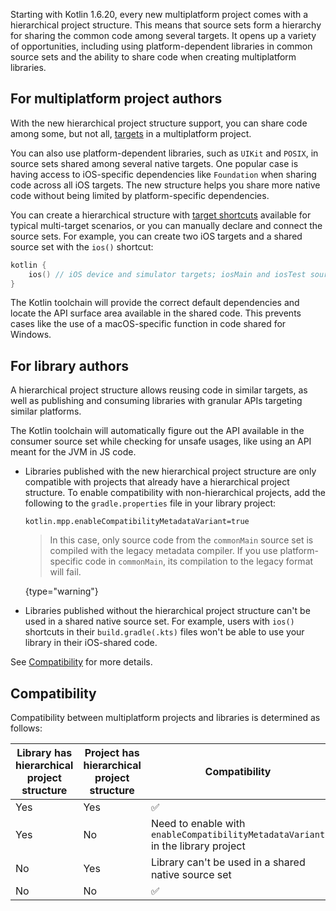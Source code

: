 [//]: # (title: Hierarchical project structure)

Starting with Kotlin 1.6.20, every new multiplatform project comes with a hierarchical project structure. This means that source
sets form a hierarchy for sharing the common code among several targets. It opens up a variety of opportunities,
including using platform-dependent libraries in common source sets and the ability to share code when creating multiplatform
libraries.

## For multiplatform project authors

With the new hierarchical project structure support, you can share code among some, but not
all, [targets](multiplatform-dsl-reference.md#targets) in a multiplatform project.

You can also use platform-dependent libraries, such as `UIKit` and `POSIX`, in source sets shared among several native
targets. One popular case is having access to iOS-specific dependencies like `Foundation` when sharing code across all
iOS targets. The new structure helps you share more native code without being limited by platform-specific dependencies.

You can create a hierarchical structure with [target shortcuts](multiplatform-share-on-platforms.md#use-target-shortcuts)
available for typical multi-target scenarios, or you can manually declare and connect the source sets. For example, you
can create two iOS targets and a shared source set with the `ios()` shortcut:

```kotlin
kotlin {
    ios() // iOS device and simulator targets; iosMain and iosTest source sets
}
```

The Kotlin toolchain will provide the correct default dependencies and locate the API surface area available in the shared
code. This prevents cases like the use of a macOS-specific function in code shared for Windows.

## For library authors

A hierarchical project structure allows reusing code in similar targets, as well as publishing and consuming libraries
with granular APIs targeting similar platforms.

The Kotlin toolchain will automatically figure out the API available in the consumer source set while checking for
unsafe usages, like using an API meant for the JVM in JS code.

* Libraries published with the new hierarchical project structure are only compatible with projects that already have a hierarchical
  project structure. To enable compatibility with non-hierarchical projects, add the following to
  the `gradle.properties` file in your library project:

  ```none
  kotlin.mpp.enableCompatibilityMetadataVariant=true
  ```
  
  > In this case, only source code from the `commonMain` source set is compiled with the legacy metadata compiler. If you
  > use platform-specific code in `commonMain`, its compilation to the legacy format will fail.
  >
  {type="warning"}

* Libraries published without the hierarchical project structure can't be used in a shared native source set. For
  example, users with `ios()` shortcuts in their `build.gradle(.kts)` files won't be able to use your library in their
  iOS-shared code.

See [Compatibility](#compatibility) for more details.

## Compatibility

Compatibility between multiplatform projects and libraries is determined as follows:

| Library has hierarchical project structure | Project has hierarchical project structure | Compatibility                                                                   |
|--------------------------------------------|--------------------------------------------|---------------------------------------------------------------------------------|
| Yes                                        | Yes                                        | ✅                                                                               |
| Yes                                        | No                                         | Need to enable with `enableCompatibilityMetadataVariant` in the library project |
| No                                         | Yes                                        | Library can't be used in a shared native source set                             |
| No                                         | No                                         | ✅                                                                               |
